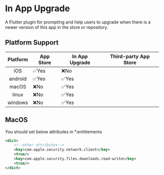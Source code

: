 # In App Upgrade

A Flutter plugin for prompting and help users to upgrade when there is a newer version of this app in the store or repository.

## Platform Support
|Platform|App Store|In App Upgrade|Third-party App Store|
|:---:|---|---|---|
|iOS|✅Yes|❌No||
|android|✅Yes|✅Yes||
|macOS|❌No|✅Yes||
|linux|❌No|✅Yes||
|windows|❌No|✅Yes||

## MacOS

You should set below attributes in *.entitlements
```xml
<dict>
    <!--other attributes-->
    <key>com.apple.security.network.client</key>
    <true/>
    <key>com.apple.security.files.downloads.read-write</key>
    <true/>
</dict>
```